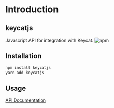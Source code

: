 # Introduction

## keycatjs

Javascript API for integration with Keycat. ![npm](https://img.shields.io/npm/dw/keycatjs.svg)

## Installation

```javascript
npm install keycatjs
yarn add keycatjs
```

## Usage

[API Documentation](https://keycatdev.gitbook.io/keycatjs/)

